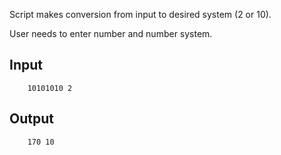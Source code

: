 Script makes conversion from input to desired system (2 or 10).

User needs to enter number and number system.


## Input
```
	10101010 2
```

## Output


```
	170 10

```

